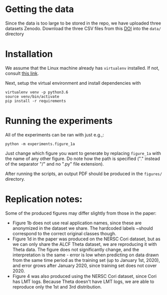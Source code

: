 # Getting the data

Since the data is too large to be stored in the repo, we have uploaded three datasets Zenodo. 
Download the three CSV files from this [DOI](https://doi.org/10.5281/zenodo.4902920) into the `data/` directory

# Installation
We assume that the Linux machine already has `virtualenv` installed.
If not, consult [this link](https://virtualenv.pypa.io/en/latest/installation.html).

Next, setup the virtual environment and install dependencies with
```
virtualenv venv -p python3.6
source venv/bin/activate 
pip install -r requirements 
```

# Running the experiments
All of the experiments can be ran with just e.g.,:
```
python -m experiments.figure_1a
```
Just change which figure you want to generate by replacing `figure_1a` with the name of any other figure.
Do note how the path is specified ("." instead of the separator "/" and no ".py" file extension).

After running the scripts, an output PDF should be produced in the `figures/` directory.


# Replication notes:
Some of the produced figures may differ slightly from those in the paper:

* Figure 1b does not use real application names, since these are anonymized in the dataset we share. The hardcoded labels ~should
    correspond to the correct original classes though. 
* Figure 1d in the paper was produced on the NERSC Cori dataset, but as we can only share the ALCF Theta dataset, we are reproducing it with Theta data. The figure does not significantly change, and the interpretation is the same - error is low when predicting on data drawn from the same time period as the training set (up to January 1st, 2020), and error grows after January 2020, since training set does not cover 2020.
* Figure 4 was also produced using the NERSC Cori dataset, since Cori has LMT logs. Because Theta doesn't have LMT logs, we are able to reproduce only the 1st and 3rd distribution.

